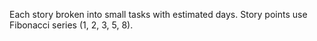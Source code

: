 Each story broken into small tasks with estimated days. Story points use Fibonacci series (1, 2, 3, 5, 8).